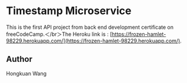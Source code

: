 # Timestamp Microservice

This is the first API project from back end development certificate on freeCodeCamp.＜/br＞The Heroku link is : [https://frozen-hamlet-98229.herokuapp.com/](https://frozen-hamlet-98229.herokuapp.com/).

## Author

Hongkuan Wang

